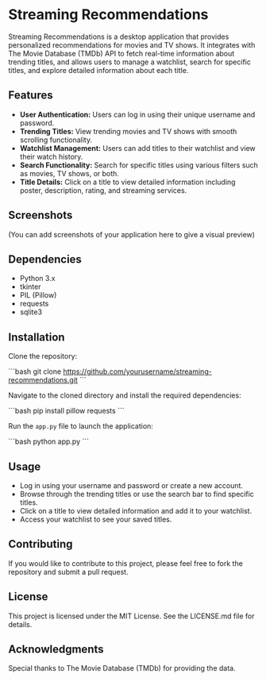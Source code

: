 # Streaming Recommendations

Streaming Recommendations is a desktop application that provides personalized recommendations for movies and TV shows. It integrates with The Movie Database (TMDb) API to fetch real-time information about trending titles, and allows users to manage a watchlist, search for specific titles, and explore detailed information about each title.

## Features

- **User Authentication:** Users can log in using their unique username and password.
- **Trending Titles:** View trending movies and TV shows with smooth scrolling functionality.
- **Watchlist Management:** Users can add titles to their watchlist and view their watch history.
- **Search Functionality:** Search for specific titles using various filters such as movies, TV shows, or both.
- **Title Details:** Click on a title to view detailed information including poster, description, rating, and streaming services.

## Screenshots

(You can add screenshots of your application here to give a visual preview)

## Dependencies

- Python 3.x
- tkinter
- PIL (Pillow)
- requests
- sqlite3

## Installation

Clone the repository:

\`\`\`bash
git clone https://github.com/yourusername/streaming-recommendations.git
\`\`\`

Navigate to the cloned directory and install the required dependencies:

\`\`\`bash
pip install pillow requests
\`\`\`

Run the `app.py` file to launch the application:

\`\`\`bash
python app.py
\`\`\`

## Usage

- Log in using your username and password or create a new account.
- Browse through the trending titles or use the search bar to find specific titles.
- Click on a title to view detailed information and add it to your watchlist.
- Access your watchlist to see your saved titles.

## Contributing

If you would like to contribute to this project, please feel free to fork the repository and submit a pull request.

## License

This project is licensed under the MIT License. See the LICENSE.md file for details.

## Acknowledgments

Special thanks to The Movie Database (TMDb) for providing the data.
